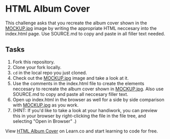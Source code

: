 

# HTML Album Cover

This challenge asks that you recreate the album cover shown in the <a href="https://s3.amazonaws.com/learn-verified/MOCKUP.jpg" target="_blank">MOCKUP.jpg</a> image by writing the appropriate HTML neccesary into the index.html page. Use SOURCE.md to copy and paste in all filler text needed.

## Tasks

1. Fork this repository.
2. Clone your fork locally.
3. `cd` in the local repo you just cloned.
4. Check out the <a href="https://s3.amazonaws.com/learn-verified/MOCKUP.jpg" target="_blank">MOCKUP.jpg</a> image and take a look at it.
5. Use the comments in the index.html file to create the elements neccesary to recreate the album cover shown in <a href="https://s3.amazonaws.com/learn-verified/MOCKUP.jpg" target="_blank">MOCKUP.jpg</a>. Also use SOURCE.md to copy and paste all neccesary filler text.
6. Open up index.html in the browser as well for a side by side comparison with <a href="https://s3.amazonaws.com/learn-verified/MOCKUP.jpg" target="_blank">MOCKUP.jpg</a> as you work.
7. (HINT: If you'd like to take a look at your handiwork, you can preview this in your browser by right-clicking the file in the file tree, and selecting "Open in Browser" .)

<p data-visibility='hidden'>View <a href='https://learn.co/lessons/html-album-cover' title='HTML Album Cover'>HTML Album Cover</a> on Learn.co and start learning to code for free.</p>
